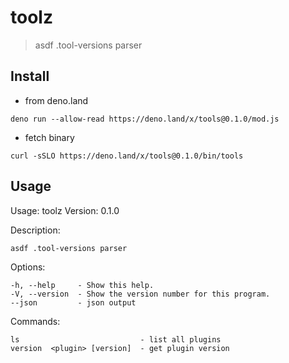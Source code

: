 # toolz

> asdf .tool-versions parser

## Install

- from deno.land
```
deno run --allow-read https://deno.land/x/tools@0.1.0/mod.js
```

- fetch binary
```
curl -sSLO https://deno.land/x/tools@0.1.0/bin/tools
```

## Usage

Usage:   toolz
  Version: 0.1.0

  Description:

    asdf .tool-versions parser

  Options:

    -h, --help     - Show this help.                            
    -V, --version  - Show the version number for this program.  
    --json         - json output                                

  Commands:

    ls                           - list all plugins  
    version  <plugin> [version]  - get plugin version